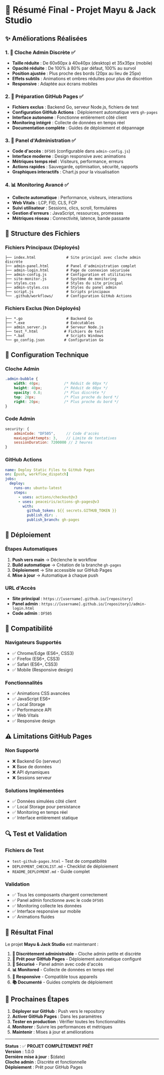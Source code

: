 # 🎯 Résumé Final - Projet Mayu & Jack Studio

## ✨ Améliorations Réalisées

### 1. 🔔 Cloche Admin Discrète ✅
- **Taille réduite** : De 60x60px à 40x40px (desktop) et 35x35px (mobile)
- **Opacité réduite** : De 100% à 80% par défaut, 100% au survol
- **Position ajustée** : Plus proche des bords (20px au lieu de 25px)
- **Effets subtils** : Animations et ombres réduites pour plus de discrétion
- **Responsive** : Adaptée aux écrans mobiles

### 2. 🚀 Préparation GitHub Pages ✅
- **Fichiers exclus** : Backend Go, serveur Node.js, fichiers de test
- **Configuration GitHub Actions** : Déploiement automatique vers `gh-pages`
- **Interface autonome** : Fonctionne entièrement côté client
- **Monitoring intégré** : Collecte de données en temps réel
- **Documentation complète** : Guides de déploiement et dépannage

### 3. 🔐 Panel d'Administration ✅
- **Code d'accès** : `DF505` (configurable dans `admin-config.js`)
- **Interface moderne** : Design responsive avec animations
- **Métriques temps réel** : Visiteurs, performance, erreurs
- **Actions rapides** : Sauvegarde, optimisation, sécurité, rapports
- **Graphiques interactifs** : Chart.js pour la visualisation

### 4. 📊 Monitoring Avancé ✅
- **Collecte automatique** : Performance, visiteurs, interactions
- **Web Vitals** : LCP, FID, CLS, FCP
- **Suivi utilisateur** : Sessions, clics, scroll, formulaires
- **Gestion d'erreurs** : JavaScript, ressources, promesses
- **Métriques réseau** : Connectivité, latence, bande passante

## 📁 Structure des Fichiers

### Fichiers Principaux (Déployés)
```
├── index.html              # Site principal avec cloche admin discrète
├── admin-panel.html        # Panel d'administration complet
├── admin-login.html        # Page de connexion sécurisée
├── admin-config.js         # Configuration et utilitaires
├── site-monitor.js         # Système de monitoring
├── styles.css              # Styles du site principal
├── admin-styles.css        # Styles du panel admin
├── script.js               # Scripts principaux
└── .github/workflows/      # Configuration GitHub Actions
```

### Fichiers Exclus (Non Déployés)
```
├── *.go                    # Backend Go
├── *.exe                   # Exécutables
├── admin_server.js         # Serveur Node.js
├── test_*.html            # Fichiers de test
├── *.bat                   # Scripts Windows
└── go_config.json         # Configuration Go
```

## 🔧 Configuration Technique

### Cloche Admin
```css
.admin-bubble {
    width: 40px;           /* Réduit de 60px */
    height: 40px;          /* Réduit de 60px */
    opacity: 0.8;          /* Plus discrète */
    top: 20px;             /* Plus proche du bord */
    right: 20px;           /* Plus proche du bord */
}
```

### Code Admin
```javascript
security: {
    adminCode: "DF505",     // Code d'accès
    maxLoginAttempts: 3,    // Limite de tentatives
    sessionDuration: 7200000 // 2 heures
}
```

### GitHub Actions
```yaml
name: Deploy Static Files to GitHub Pages
on: [push, workflow_dispatch]
jobs:
  deploy:
    runs-on: ubuntu-latest
    steps:
      - uses: actions/checkout@v3
      - uses: peaceiris/actions-gh-pages@v3
        with:
          github_token: ${{ secrets.GITHUB_TOKEN }}
          publish_dir: .
          publish_branch: gh-pages
```

## 🚀 Déploiement

### Étapes Automatiques
1. **Push vers main** → Déclenche le workflow
2. **Build automatique** → Création de la branche `gh-pages`
3. **Déploiement** → Site accessible sur GitHub Pages
4. **Mise à jour** → Automatique à chaque push

### URL d'Accès
- **Site principal** : `https://[username].github.io/[repository]`
- **Panel admin** : `https://[username].github.io/[repository]/admin-login.html`
- **Code admin** : `DF505`

## 📱 Compatibilité

### Navigateurs Supportés
- ✅ Chrome/Edge (ES6+, CSS3)
- ✅ Firefox (ES6+, CSS3)
- ✅ Safari (ES6+, CSS3)
- ✅ Mobile (Responsive design)

### Fonctionnalités
- ✅ Animations CSS avancées
- ✅ JavaScript ES6+
- ✅ Local Storage
- ✅ Performance API
- ✅ Web Vitals
- ✅ Responsive design

## ⚠️ Limitations GitHub Pages

### Non Supporté
- ❌ Backend Go (serveur)
- ❌ Base de données
- ❌ API dynamiques
- ❌ Sessions serveur

### Solutions Implémentées
- ✅ Données simulées côté client
- ✅ Local Storage pour persistance
- ✅ Monitoring en temps réel
- ✅ Interface entièrement statique

## 🔍 Test et Validation

### Fichiers de Test
- `test-github-pages.html` - Test de compatibilité
- `DEPLOYMENT_CHECKLIST.md` - Checklist de déploiement
- `README_DEPLOYMENT.md` - Guide complet

### Validation
- ✅ Tous les composants chargent correctement
- ✅ Panel admin fonctionne avec le code `DF505`
- ✅ Monitoring collecte les données
- ✅ Interface responsive sur mobile
- ✅ Animations fluides

## 🌟 Résultat Final

Le projet **Mayu & Jack Studio** est maintenant :

1. **🔔 Discrètement administrable** - Cloche admin petite et discrète
2. **🚀 Prêt pour GitHub Pages** - Déploiement automatique configuré
3. **🔐 Sécurisé** - Panel admin avec code d'accès
4. **📊 Monitored** - Collecte de données en temps réel
5. **📱 Responsive** - Compatible tous appareils
6. **📚 Documenté** - Guides complets de déploiement

## 🎯 Prochaines Étapes

1. **Déployer sur GitHub** : Push vers le repository
2. **Activer GitHub Pages** : Dans les paramètres
3. **Tester en production** : Vérifier toutes les fonctionnalités
4. **Monitorer** : Suivre les performances et métriques
5. **Maintenir** : Mises à jour et améliorations

---

**Status** : ✅ **PROJET COMPLÈTEMENT PRÊT**  
**Version** : 1.0.0  
**Dernière mise à jour** : $(date)  
**Cloche admin** : Discrète et fonctionnelle  
**Déploiement** : Prêt pour GitHub Pages
